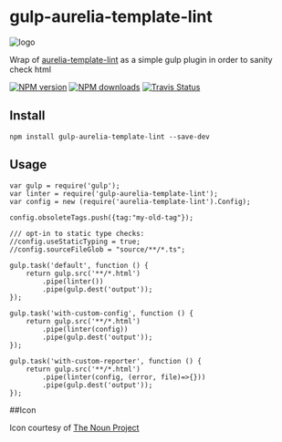 # gulp-aurelia-template-lint
![logo](https://d30y9cdsu7xlg0.cloudfront.net/png/30843-200.png)

Wrap of [aurelia-template-lint](https://github.com/MeirionHughes/aurelia-template-lint) as a simple gulp plugin in order to sanity check html

[![NPM version][npm-image]][npm-url]
[![NPM downloads][npm-downloads]][npm-url]
[![Travis Status][travis-image]][travis-url]

## Install
```
npm install gulp-aurelia-template-lint --save-dev
```

## Usage

```
var gulp = require('gulp');
var linter = require('gulp-aurelia-template-lint');
var config = new (require('aurelia-template-lint').Config);

config.obsoleteTags.push({tag:"my-old-tag"});

/// opt-in to static type checks:
//config.useStaticTyping = true;
//config.sourceFileGlob = "source/**/*.ts";

gulp.task('default', function () {
    return gulp.src('**/*.html')
        .pipe(linter())
        .pipe(gulp.dest('output'));
});

gulp.task('with-custom-config', function () {
    return gulp.src('**/*.html')
        .pipe(linter(config))
        .pipe(gulp.dest('output'));
});

gulp.task('with-custom-reporter', function () {
    return gulp.src('**/*.html')
        .pipe(linter(config, (error, file)=>{}))
        .pipe(gulp.dest('output'));
});
```

##Icon

Icon courtesy of [The Noun Project](https://thenounproject.com/)

[npm-url]: https://npmjs.org/package/gulp-aurelia-template-lint
[npm-image]: http://img.shields.io/npm/v/gulp-aurelia-template-lint.svg

[npm-url]: https://npmjs.org/package/gulp-aurelia-template-lint
[npm-image]: http://img.shields.io/npm/v/gulp-aurelia-template-lint.svg
[npm-downloads]: http://img.shields.io/npm/dm/gulp-aurelia-template-lint.svg
[travis-url]: https://travis-ci.org/MeirionHughes/gulp-aurelia-template-lint
[travis-image]: https://img.shields.io/travis/MeirionHughes/gulp-aurelia-template-lint/master.svg
